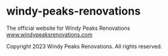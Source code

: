 # windy-peaks-renovations
The official website for Windy Peaks Renovations <br/>
<a href="https://edwinchacko75.github.io/windy-peaks-renovations/" target="_blank">www.windypeaksrenovations.com</a> <br/>


Copyright 2023 Windy Peaks Renovations. All rights reserved. <br/>
